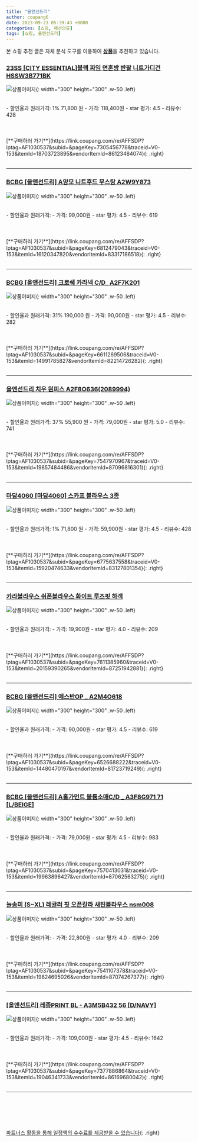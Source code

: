 ```yaml
---
title: "올앤선드리"
author: coupang6
date: 2023-09-23 05:39:43 +0800
categories: [쇼핑, 패션의류]
tags: [쇼핑, 올앤선드리]
---
```


본 쇼핑 추천 글은 자체 분석 도구를 이용하여 [**상품**](https://link.coupang.com/a/bao1ui)을 추천하고 있습니다.

### [23SS [CITY ESSENTIAL]블랙 짜임 면혼방 반팔 니트가디건 HSSW3B771BK](https://link.coupang.com/re/AFFSDP?lptag=AF1030537&subid=&pageKey=7305456778&traceid=V0-153&itemId=18703723895&vendorItemId=86123484074)

![상품이미지](https://thumbnail9.coupangcdn.com/thumbnails/remote/230x230ex/image/vendor_inventory/54ca/181923cac363194da763b3fc37e191d3acbc55f90f07672accbf63d82fb8.jpg){: width="300" height="300" .w-50 .left}


<br>
- 할인율과 원래가격: 1%  71,800   원
- 가격: 118,400원
- star 평가: 4.5
- 리뷰수: 428
<br>
<br>
<br>
<br>
[**구매하러 가기**](https://link.coupang.com/re/AFFSDP?lptag=AF1030537&subid=&pageKey=7305456778&traceid=V0-153&itemId=18703723895&vendorItemId=86123484074){: .right}
<br>
<br>

---

### [BCBG [올앤선드리] A양모 니트후드 무스탕 A2W9Y873](https://link.coupang.com/re/AFFSDP?lptag=AF1030537&subid=&pageKey=6812479043&traceid=V0-153&itemId=16120347820&vendorItemId=83317186518)

![상품이미지](https://thumbnail10.coupangcdn.com/thumbnails/remote/230x230ex/image/vendor_inventory/fa67/0b0663372c8db564e9905aa22d0a307d901c5aa0c359b38de2a7a9acae06.jpg){: width="300" height="300" .w-50 .left}


<br>
- 할인율과 원래가격: 
- 가격: 99,000원
- star 평가: 4.5
- 리뷰수: 619
<br>
<br>
<br>
<br>
[**구매하러 가기**](https://link.coupang.com/re/AFFSDP?lptag=AF1030537&subid=&pageKey=6812479043&traceid=V0-153&itemId=16120347820&vendorItemId=83317186518){: .right}
<br>
<br>

---

### [BCBG [올앤선드리] 크로쉐 카라넥 C/D_ A2F7K201](https://link.coupang.com/re/AFFSDP?lptag=AF1030537&subid=&pageKey=6611269506&traceid=V0-153&itemId=14991785827&vendorItemId=82214726282)

![상품이미지](https://thumbnail10.coupangcdn.com/thumbnails/remote/230x230ex/image/vendor_inventory/0f97/9fbad3534b3462ca43782ae16a83d4c6b1f80f37e85fb9a088e84a306f64.jpg){: width="300" height="300" .w-50 .left}


<br>
- 할인율과 원래가격: 31%  190,000   원
- 가격: 90,000원
- star 평가: 4.5
- 리뷰수: 282
<br>
<br>
<br>
<br>
[**구매하러 가기**](https://link.coupang.com/re/AFFSDP?lptag=AF1030537&subid=&pageKey=6611269506&traceid=V0-153&itemId=14991785827&vendorItemId=82214726282){: .right}
<br>
<br>

---

### [올앤선드리 치우 원피스 A2F8O636(2089994)](https://link.coupang.com/re/AFFSDP?lptag=AF1030537&subid=&pageKey=7547970967&traceid=V0-153&itemId=19857484486&vendorItemId=87096816301)

![상품이미지](https://thumbnail9.coupangcdn.com/thumbnails/remote/230x230ex/image/vendor_inventory/af18/b72947dafcf9a055709e48ee36fd8862b2618fd85c7ef6580fb2259ec616.jpg){: width="300" height="300" .w-50 .left}


<br>
- 할인율과 원래가격: 37%  55,900   원
- 가격: 79,000원
- star 평가: 5.0
- 리뷰수: 741
<br>
<br>
<br>
<br>
[**구매하러 가기**](https://link.coupang.com/re/AFFSDP?lptag=AF1030537&subid=&pageKey=7547970967&traceid=V0-153&itemId=19857484486&vendorItemId=87096816301){: .right}
<br>
<br>

---

### [마담4060 [마담4060] 스카프 블라우스 3종](https://link.coupang.com/re/AFFSDP?lptag=AF1030537&subid=&pageKey=6775637558&traceid=V0-153&itemId=15920474633&vendorItemId=83127801354)

![상품이미지](https://thumbnail8.coupangcdn.com/thumbnails/remote/230x230ex/image/vendor_inventory/c945/a7bee53cc8d04574fcb2d05dfb6a65fa4d81a2c14b3d4b958dcc657b7f11.jpg){: width="300" height="300" .w-50 .left}


<br>
- 할인율과 원래가격: 1%  71,800   원
- 가격: 59,900원
- star 평가: 4.5
- 리뷰수: 428
<br>
<br>
<br>
<br>
[**구매하러 가기**](https://link.coupang.com/re/AFFSDP?lptag=AF1030537&subid=&pageKey=6775637558&traceid=V0-153&itemId=15920474633&vendorItemId=83127801354){: .right}
<br>
<br>

---

### [카라블라우스 쉬폰블라우스 화이트 루즈핏 하객](https://link.coupang.com/re/AFFSDP?lptag=AF1030537&subid=&pageKey=7611385960&traceid=V0-153&itemId=20159390265&vendorItemId=87251942881)

![상품이미지](https://thumbnail9.coupangcdn.com/thumbnails/remote/230x230ex/image/vendor_inventory/ffc0/b47b6805e86bdfdee275d76001a75bdf55915794e68e990a48a58fcfbc2e.jpg){: width="300" height="300" .w-50 .left}


<br>
- 할인율과 원래가격: 
- 가격: 19,900원
- star 평가: 4.0
- 리뷰수: 209
<br>
<br>
<br>
<br>
[**구매하러 가기**](https://link.coupang.com/re/AFFSDP?lptag=AF1030537&subid=&pageKey=7611385960&traceid=V0-153&itemId=20159390265&vendorItemId=87251942881){: .right}
<br>
<br>

---

### [BCBG [올앤선드리] 에스반OP _ A2M4O618](https://link.coupang.com/re/AFFSDP?lptag=AF1030537&subid=&pageKey=6526688222&traceid=V0-153&itemId=14480470197&vendorItemId=81723719249)

![상품이미지](https://thumbnail6.coupangcdn.com/thumbnails/remote/230x230ex/image/vendor_inventory/4d41/ff1d8dc22f9293d16ab5d19e49600fe87840c35f71e7e272a7aa33a01856.jpg){: width="300" height="300" .w-50 .left}


<br>
- 할인율과 원래가격: 
- 가격: 90,000원
- star 평가: 4.5
- 리뷰수: 619
<br>
<br>
<br>
<br>
[**구매하러 가기**](https://link.coupang.com/re/AFFSDP?lptag=AF1030537&subid=&pageKey=6526688222&traceid=V0-153&itemId=14480470197&vendorItemId=81723719249){: .right}
<br>
<br>

---

### [BCBG [올앤선드리] A홀가먼트 볼륨소매C/D _ A3F8G971 71 [L/BEIGE]](https://link.coupang.com/re/AFFSDP?lptag=AF1030537&subid=&pageKey=7570413031&traceid=V0-153&itemId=19963896427&vendorItemId=87062563275)

![상품이미지](https://thumbnail8.coupangcdn.com/thumbnails/remote/230x230ex/image/vendor_inventory/8682/be5792d2a11b5db2c3e6ae819f6c70532944c2494685f7a10a9766b6e47a.jpg){: width="300" height="300" .w-50 .left}


<br>
- 할인율과 원래가격: 
- 가격: 79,000원
- star 평가: 4.5
- 리뷰수: 983
<br>
<br>
<br>
<br>
[**구매하러 가기**](https://link.coupang.com/re/AFFSDP?lptag=AF1030537&subid=&pageKey=7570413031&traceid=V0-153&itemId=19963896427&vendorItemId=87062563275){: .right}
<br>
<br>

---

### [늘솜미 (S~XL) 레귤러 핏 오픈칼라 새틴블라우스 nsm008](https://link.coupang.com/re/AFFSDP?lptag=AF1030537&subid=&pageKey=7541107378&traceid=V0-153&itemId=19824695026&vendorItemId=87074267377)

![상품이미지](https://thumbnail8.coupangcdn.com/thumbnails/remote/230x230ex/image/vendor_inventory/ef37/e316894014b3e35e2b250b18d404837e744e489c466be70a1054fdc9eca5.jpg){: width="300" height="300" .w-50 .left}


<br>
- 할인율과 원래가격: 
- 가격: 22,800원
- star 평가: 4.0
- 리뷰수: 209
<br>
<br>
<br>
<br>
[**구매하러 가기**](https://link.coupang.com/re/AFFSDP?lptag=AF1030537&subid=&pageKey=7541107378&traceid=V0-153&itemId=19824695026&vendorItemId=87074267377){: .right}
<br>
<br>

---

### [[올앤선드리] 레종PRINT BL - A3M5B432 56 [D/NAVY]](https://link.coupang.com/re/AFFSDP?lptag=AF1030537&subid=&pageKey=7377886864&traceid=V0-153&itemId=19046341733&vendorItemId=86169680042)

![상품이미지](https://thumbnail7.coupangcdn.com/thumbnails/remote/230x230ex/image/vendor_inventory/b6da/668e1c275adb8a89097fbef66f873cc851f4b6f4e54c3aa3484602112e72.jpg){: width="300" height="300" .w-50 .left}


<br>
- 할인율과 원래가격: 
- 가격: 109,000원
- star 평가: 4.5
- 리뷰수: 1642
<br>
<br>
<br>
<br>
[**구매하러 가기**](https://link.coupang.com/re/AFFSDP?lptag=AF1030537&subid=&pageKey=7377886864&traceid=V0-153&itemId=19046341733&vendorItemId=86169680042){: .right}
<br>
<br>

---
<br><br><br><br><br> [파트너스 활동을 통해 일정액의 수수료를 제공받을 수 있습니다](https://link.coupang.com/a/bao1ui){: .right}